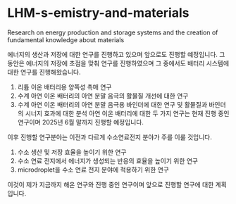 # LHM-s-emistry-and-materials
Research on energy production and storage systems and the creation of fundamental knowledge about materials

에너지의 생산과 저장에 대한 연구를 진행하고 있으며 앞으로도 진행할 예정입니다. 그 동안은 에너지의 저장에 초점을 맞춰 연구를 진행하였으며 그 중에서도 배터리 시스템에 대한 연구를 진행해왔습니다.
1. 리튬 이온 배터리용 양쪽성 촉매 연구
2. 수계 아연 이온 배터리의 아연 분말 음극의 활물질 개선에 대한 연구
3. 수계 아연 이온 배터리의 아연 분말 음극용 바인더에 대한 연구 및 활물질과 바인더의 시너지 효과에 대한 분석
아연 이온 배터리에 대한 두 가지 연구는 현재 진행 중인 연구이며 2025년 6월 말까지 진행할 예정입니다.

이후 진행할 연구분야는 이전과 다르게 수소연료전지 분야가 주를 이룰 것입니다.
1. 수소 생산 및 저장 효율을 높이기 위한 연구
2. 수소 연료 전지에서 에너지가 생성되는 반응의 효율을 높이기 위한 연구
3. microdroplet을 수소 연료 전지 분야에 적용하기 위한 연구

이것이 제가 지금까지 해온 연구와 진행 중인 연구이며 앞으로 진행할 연구에 대한 계획입니다.
